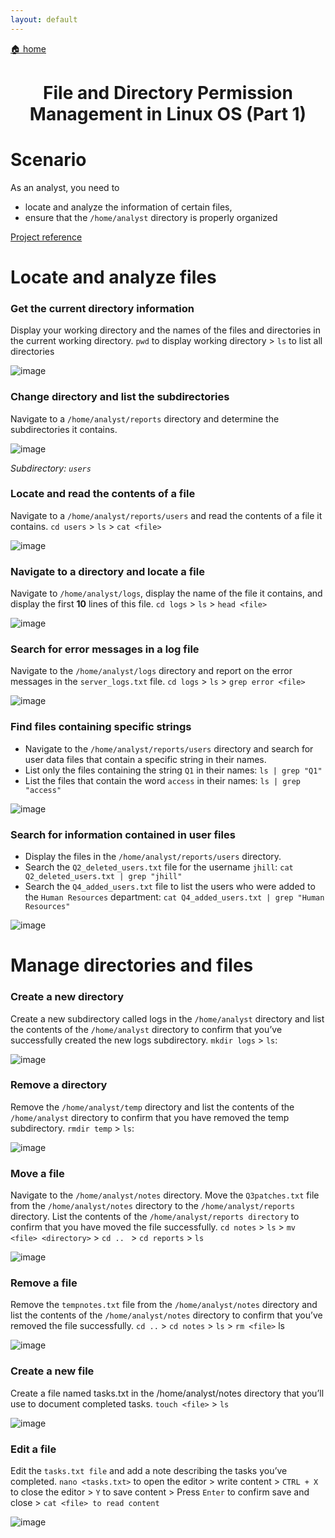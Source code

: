 ```yaml
---
layout: default
---
```


[🏠 home](../)

<h1 style="text-align: center;">File and Directory Permission Management in Linux OS (Part 1)</h1>

# Scenario
As an analyst, you need to
- locate and analyze the information of certain files,
- ensure that the `/home/analyst` directory is properly organized

[Project reference](https://www.coursera.org/learn/linux-and-sql/home/welcome)

# Locate and analyze files

### Get the current directory information
Display your working directory and the names of the files and directories in the current working directory.
`pwd` to display working directory > `ls` to list all directories

![image](https://github.com/user-attachments/assets/5fe9b640-7a2d-4582-aa78-4dca0a4f0409)

### Change directory and list the subdirectories
Navigate to a `/home/analyst/reports` directory and determine the subdirectories it contains.

![image](https://github.com/user-attachments/assets/a4a34be1-de5f-494b-a732-04b476cc2267)

*Subdirectory: `users`*

### Locate and read the contents of a file
Navigate to a `/home/analyst/reports/users` and read the contents of a file it contains.
`cd users` > `ls` > `cat <file>`

![image](https://github.com/user-attachments/assets/88eca8f2-af84-4790-80c9-d63986b65fa6)

### Navigate to a directory and locate a file
Navigate to `/home/analyst/logs`, display the name of the file it contains, and display the first **10** lines of this file.
`cd logs` > `ls` > `head <file>`

![image](https://github.com/user-attachments/assets/2260a7fc-0146-43a9-a94a-a0c37af27c53)

### Search for error messages in a log file
Navigate to the `/home/analyst/logs` directory and report on the error messages in the `server_logs.txt` file.
`cd logs` > `ls` > `grep error <file>`

![image](https://github.com/user-attachments/assets/bcfcf9f6-f08e-4e94-92ee-d03c3721c759)

### Find files containing specific strings
- Navigate to the `/home/analyst/reports/users` directory and search for user data files that contain a specific string in their names.
- List only the files containing the string `Q1` in their names: `ls | grep "Q1"`
- List the files that contain the word `access` in their names: `ls | grep "access"`

![image](https://github.com/user-attachments/assets/91eb86b5-2ead-4086-ad56-eb732eec31eb)

### Search for information contained in user files
- Display the files in the `/home/analyst/reports/users` directory. 
- Search the `Q2_deleted_users.txt` file for the username `jhill`: `cat Q2_deleted_users.txt | grep "jhill"`
- Search the `Q4_added_users.txt` file to list the users who were added to the `Human Resources` department: `cat Q4_added_users.txt | grep "Human Resources"`

![image](https://github.com/user-attachments/assets/cac55ad5-73ec-4546-a15c-ce578f836577)


# Manage directories and files

### Create a new directory
Create a new subdirectory called logs in the `/home/analyst` directory and list the contents of the `/home/analyst` directory to confirm that you’ve successfully created the new logs subdirectory.
`mkdir logs` > `ls`:

![image](https://github.com/user-attachments/assets/2f6ce4ae-4096-49b0-a41d-9eaf9b72a7e9)

### Remove a directory
Remove the `/home/analyst/temp` directory and list the contents of the `/home/analyst` directory to confirm that you have removed the temp subdirectory.
`rmdir temp` > `ls`:

![image](https://github.com/user-attachments/assets/d1845655-2a10-4935-ac60-78a78e71f578)

### Move a file
Navigate to the `/home/analyst/notes` directory. Move the `Q3patches.txt` file from the `/home/analyst/notes` directory to the `/home/analyst/reports` directory. List the contents of the `/home/analyst/reports directory` to confirm that you have moved the file successfully.
`cd notes` > `ls` > `mv <file> <directory>` > `cd .. ` > `cd reports` > `ls`

![image](https://github.com/user-attachments/assets/49460ad9-ade4-40c5-a841-368679d1cd0a)

### Remove a file
Remove the `tempnotes.txt` file from the `/home/analyst/notes` directory and list the contents of the `/home/analyst/notes` directory to confirm that you’ve removed the file successfully.
`cd ..` > `cd notes` > `ls` > `rm <file>` ls

![image](https://github.com/user-attachments/assets/5e9babc9-08cd-4804-9ac7-dd13f4f2672b)


### Create a new file
Create a file named tasks.txt in the /home/analyst/notes directory that you’ll use to document completed tasks. 
`touch <file>` > `ls`

![image](https://github.com/user-attachments/assets/95b6e5c7-64d3-4a79-96b2-f1c301186f27)

### Edit a file
Edit the `tasks.txt file` and add a note describing the tasks you’ve completed.
`nano <tasks.txt>` to open the editor > write content > `CTRL + X` to close the editor > `Y` to save content > Press `Enter` to confirm save and close > `cat <file> to read content`

![image](https://github.com/user-attachments/assets/05a21cfa-4a8a-409a-a616-0828c9e4f39c)
